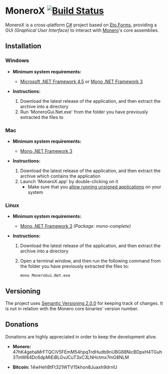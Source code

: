 # MoneroX [![Build Status](https://travis-ci.org/Jojatekok/MoneroGui.Net.svg)](https://travis-ci.org/Jojatekok/MoneroGui.Net)
MoneroX is a cross-platform [C#][] project based on [Eto.Forms][], providing a GUI _(Graphical User Interface)_ to interact with [Monero][]'s core assemblies.

[C#]: https://wikipedia.org/wiki/C_Sharp_%28programming_language%29
[Eto.Forms]: https://github.com/picoe/Eto
[Monero]: https://getmonero.org

## Installation
### Windows
- __Minimum system requirements:__
    - [Microsoft .NET Framework 4.5][] or [Mono .NET Framework 3][]

- __Instructions:__

    1.  Download the latest release of the application, and then extract the archive into a directory
    2.  Run 'MoneroGui.Net.exe' from the folder you have previously extracted the files to

### Mac
- __Minimum system requirements:__
    - [Mono .NET Framework 3][]

- __Instructions:__

    1.  Download the latest release of the application, and then extract the archive which contains the application
    2.  Launch 'MoneroX.app' by double-clicking on it
        - Make sure that you [allow running unsigned applications](http://www.wikihow.com/Install-Software-from-Unsigned-Developers-on-a-Mac) on your system

### Linux
- __Minimum system requirements:__
    - [Mono .NET Framework 3][] _(Package: mono-complete)_

- __Instructions:__

    1.  Download the latest release of the application, and then extract the archive into a directory
    2.  Open a terminal window, and then run the following command from the folder you have previously extracted the files to:

            mono MoneroGui.Net.exe

[Microsoft .NET Framework 4.5]: https://www.microsoft.com/download/details.aspx?id=30653
[Mono .NET Framework 3]: http://www.mono-project.com/download

## Versioning
The project uses [Semantic Versioning 2.0.0][] for keeping track of changes. It is not in relation with the Monero core binaries' version number.

[Semantic Versioning 2.0.0]: http://semver.org/spec/v2.0.0.html

## Donations
Donations are highly appreciated in order to keep the development alive.

- __Monero:__ 47hK4gehaMrFTQCiV5FEmM54hpqTrdHudb9nUBG88NicBDpxH4TGuh3TmW84Dc6dpMiEiBLGvJCuT3xC3LNHctmx7mG8NLM

- __Bitcoin:__ 14wHehBtFt321WTV15khon8Juaxh9drnfJ

